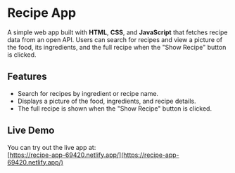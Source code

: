 # Recipe App

A simple web app built with **HTML**, **CSS**, and **JavaScript** that fetches recipe data from an open API. Users can search for recipes and view a picture of the food, its ingredients, and the full recipe when the "Show Recipe" button is clicked.

## Features

- Search for recipes by ingredient or recipe name.
- Displays a picture of the food, ingredients, and recipe details.
- The full recipe is shown when the "Show Recipe" button is clicked.

## Live Demo

You can try out the live app at:  
[https://recipe-app-69420.netlify.app/](https://recipe-app-69420.netlify.app/)
